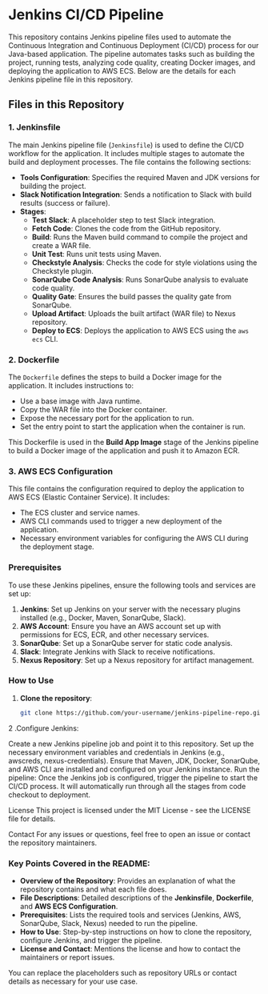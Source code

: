 # Jenkins CI/CD Pipeline

This repository contains Jenkins pipeline files used to automate the Continuous Integration and Continuous Deployment (CI/CD) process for our Java-based application. The pipeline automates tasks such as building the project, running tests, analyzing code quality, creating Docker images, and deploying the application to AWS ECS. Below are the details for each Jenkins pipeline file in this repository.

## Files in this Repository

### 1. **Jenkinsfile**

The main Jenkins pipeline file (`Jenkinsfile`) is used to define the CI/CD workflow for the application. It includes multiple stages to automate the build and deployment processes. The file contains the following sections:

- **Tools Configuration**: Specifies the required Maven and JDK versions for building the project.
- **Slack Notification Integration**: Sends a notification to Slack with build results (success or failure).
- **Stages**:
  - **Test Slack**: A placeholder step to test Slack integration.
  - **Fetch Code**: Clones the code from the GitHub repository.
  - **Build**: Runs the Maven build command to compile the project and create a WAR file.
  - **Unit Test**: Runs unit tests using Maven.
  - **Checkstyle Analysis**: Checks the code for style violations using the Checkstyle plugin.
  - **SonarQube Code Analysis**: Runs SonarQube analysis to evaluate code quality.
  - **Quality Gate**: Ensures the build passes the quality gate from SonarQube.
  - **Upload Artifact**: Uploads the built artifact (WAR file) to Nexus repository.
  - **Deploy to ECS**: Deploys the application to AWS ECS using the `aws ecs` CLI.

### 2. **Dockerfile**

The `Dockerfile` defines the steps to build a Docker image for the application. It includes instructions to:
- Use a base image with Java runtime.
- Copy the WAR file into the Docker container.
- Expose the necessary port for the application to run.
- Set the entry point to start the application when the container is run.

This Dockerfile is used in the **Build App Image** stage of the Jenkins pipeline to build a Docker image of the application and push it to Amazon ECR.

### 3. **AWS ECS Configuration**

This file contains the configuration required to deploy the application to AWS ECS (Elastic Container Service). It includes:
- The ECS cluster and service names.
- AWS CLI commands used to trigger a new deployment of the application.
- Necessary environment variables for configuring the AWS CLI during the deployment stage.

### Prerequisites

To use these Jenkins pipelines, ensure the following tools and services are set up:

1. **Jenkins**: Set up Jenkins on your server with the necessary plugins installed (e.g., Docker, Maven, SonarQube, Slack).
2. **AWS Account**: Ensure you have an AWS account set up with permissions for ECS, ECR, and other necessary services.
3. **SonarQube**: Set up a SonarQube server for static code analysis.
4. **Slack**: Integrate Jenkins with Slack to receive notifications.
5. **Nexus Repository**: Set up a Nexus repository for artifact management.

### How to Use

1. **Clone the repository**:
   ```bash
   git clone https://github.com/your-username/jenkins-pipeline-repo.git
   
2 .Configure Jenkins:

Create a new Jenkins pipeline job and point it to this repository.
Set up the necessary environment variables and credentials in Jenkins (e.g., awscreds, nexus-credentials).
Ensure that Maven, JDK, Docker, SonarQube, and AWS CLI are installed and configured on your Jenkins instance.
Run the pipeline: Once the Jenkins job is configured, trigger the pipeline to start the CI/CD process. It will automatically run through all the stages from code checkout to deployment.

License
This project is licensed under the MIT License - see the LICENSE file for details.

Contact
For any issues or questions, feel free to open an issue or contact the repository maintainers.


### Key Points Covered in the README:

- **Overview of the Repository**: Provides an explanation of what the repository contains and what each file does.
- **File Descriptions**: Detailed descriptions of the **Jenkinsfile**, **Dockerfile**, and **AWS ECS Configuration**.
- **Prerequisites**: Lists the required tools and services (Jenkins, AWS, SonarQube, Slack, Nexus) needed to run the pipeline.
- **How to Use**: Step-by-step instructions on how to clone the repository, configure Jenkins, and trigger the pipeline.
- **License and Contact**: Mentions the license and how to contact the maintainers or report issues.

You can replace the placeholders such as repository URLs or contact details as necessary for your use case.

